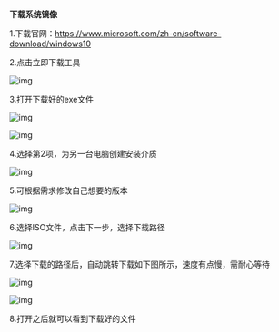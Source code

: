 **下载系统镜像**

1.下载官网：https://www.microsoft.com/zh-cn/software-download/windows10

2.点击立即下载工具

![img](./assets/clip_image002-1712304152181-1.gif)

   3.打开下载好的exe文件

![img](./assets/clip_image004-1712304152181-2.gif)

![img](./assets/clip_image006-1712304152181-3.gif)

  4.选择第2项，为另一台电脑创建安装介质

![img](./assets/clip_image008-1712304152181-5.gif)

  5.可根据需求修改自己想要的版本

![img](./assets/clip_image010-1712304152181-4.gif)

 6.选择ISO文件，点击下一步，选择下载路径

![img](./assets/clip_image012-1712304152181-6.gif)

  7.选择下载的路径后，自动跳转下载如下图所示，速度有点慢，需耐心等待

![img](./assets/clip_image014-1712304152181-7.gif)

![img](./assets/clip_image016-1712304152181-8.gif)

8.打开之后就可以看到下载好的文件